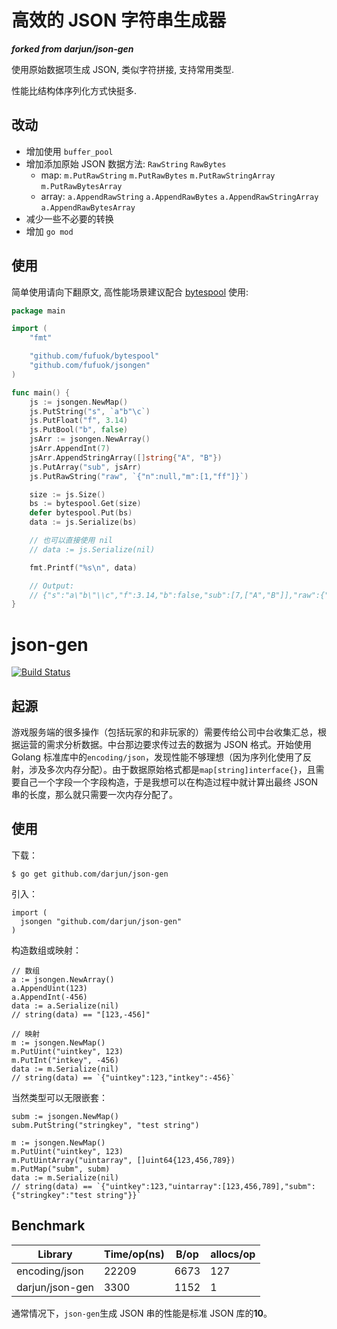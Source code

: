 # 高效的 JSON 字符串生成器

***forked from darjun/json-gen***

使用原始数据项生成 JSON, 类似字符拼接, 支持常用类型.

性能比结构体序列化方式快挺多.

## 改动

- 增加使用 `buffer_pool`
- 增加添加原始 JSON 数据方法: `RawString` `RawBytes`
  - map: `m.PutRawString` `m.PutRawBytes` `m.PutRawStringArray` `m.PutRawBytesArray`
  - array: `a.AppendRawString` `a.AppendRawBytes` `a.AppendRawStringArray` `a.AppendRawBytesArray`
- 减少一些不必要的转换
- 增加 `go mod`

## 使用

简单使用请向下翻原文, 高性能场景建议配合 [bytespool](https://github.com/fufuok/bytespool) 使用:

```go
package main

import (
	"fmt"

	"github.com/fufuok/bytespool"
	"github.com/fufuok/jsongen"
)

func main() {
	js := jsongen.NewMap()
	js.PutString("s", `a"b"\c`)
	js.PutFloat("f", 3.14)
	js.PutBool("b", false)
	jsArr := jsongen.NewArray()
	jsArr.AppendInt(7)
	jsArr.AppendStringArray([]string{"A", "B"})
	js.PutArray("sub", jsArr)
	js.PutRawString("raw", `{"n":null,"m":[1,"ff"]}`)

	size := js.Size()
	bs := bytespool.Get(size)
	defer bytespool.Put(bs)
	data := js.Serialize(bs)

	// 也可以直接使用 nil
	// data := js.Serialize(nil)

	fmt.Printf("%s\n", data)

	// Output:
	// {"s":"a\"b\"\\c","f":3.14,"b":false,"sub":[7,["A","B"]],"raw":{"n":null,"m":[1,"ff"]}}
}
```



# json-gen

[![Build Status](https://travis-ci.org/darjun/json-gen.svg?branch=master)](https://travis-ci.org/darjun/json-gen)

## 起源

游戏服务端的很多操作（包括玩家的和非玩家的）需要传给公司中台收集汇总，根据运营的需求分析数据。中台那边要求传过去的数据为 JSON 格式。开始使用 Golang 标准库中的`encoding/json`，发现性能不够理想（因为序列化使用了反射，涉及多次内存分配）。由于数据原始格式都是`map[string]interface{}`，且需要自己一个字段一个字段构造，于是我想可以在构造过程中就计算出最终 JSON 串的长度，那么就只需要一次内存分配了。

## 使用

下载：

```
$ go get github.com/darjun/json-gen
```

引入：

```
import (
  jsongen "github.com/darjun/json-gen"
)
```

构造数组或映射：

```
// 数组
a := jsongen.NewArray()
a.AppendUint(123)
a.AppendInt(-456)
data := a.Serialize(nil)
// string(data) == "[123,-456]"

// 映射
m := jsongen.NewMap()
m.PutUint("uintkey", 123)
m.PutInt("intkey", -456)
data := m.Serialize(nil)
// string(data) == `{"uintkey":123,"intkey":-456}`
```

当然类型可以无限嵌套：

```
subm := jsongen.NewMap()
subm.PutString("stringkey", "test string")

m := jsongen.NewMap()
m.PutUint("uintkey", 123)
m.PutUintArray("uintarray", []uint64{123,456,789})
m.PutMap("subm", subm)
data := m.Serialize(nil)
// string(data) == `{"uintkey":123,"uintarray":[123,456,789],"subm":{"stringkey":"test string"}}`
```

## Benchmark

| Library | Time/op(ns) |   B/op   | allocs/op |
|---------|---------|----------|-----------|
| encoding/json | 22209 | 6673 | 127 |
| darjun/json-gen | 3300 | 1152 | 1 |

通常情况下，`json-gen`生成 JSON 串的性能是标准 JSON 库的**10**。
